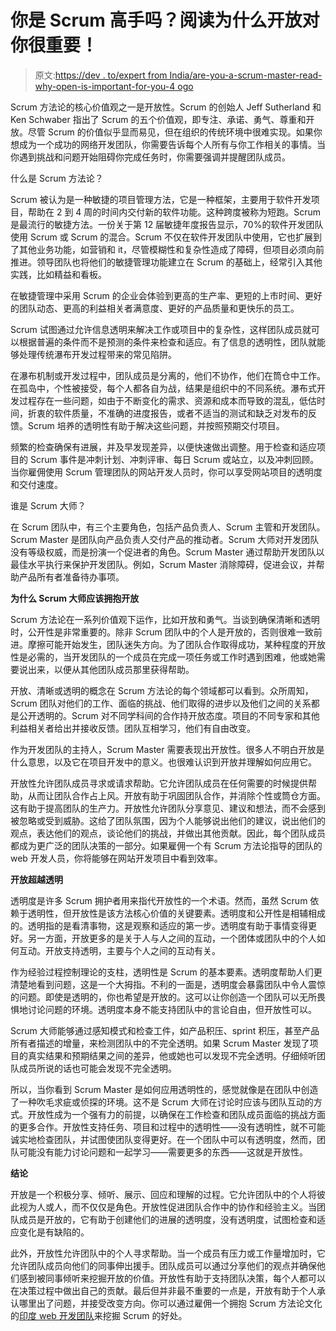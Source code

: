 # 你是 Scrum 高手吗？阅读为什么开放对你很重要！

> 原文:[https://dev . to/expert from India/are-you-a-scrum-master-read-why-open-is-important-for-you-4 ogo](https://dev.to/expertfromindia/are-you-a-scrum-master-read-why-openness-is-important-for-you-4ogo)

Scrum 方法论的核心价值观之一是开放性。Scrum 的创始人 Jeff Sutherland 和 Ken Schwaber 指出了 Scrum 的五个价值观，即专注、承诺、勇气、尊重和开放。尽管 Scrum 的价值似乎显而易见，但在组织的传统环境中很难实现。如果你想成为一个成功的网络开发团队，你需要告诉每个人所有与你工作相关的事情。当你遇到挑战和问题开始阻碍你完成任务时，你需要强调并提醒团队成员。

什么是 Scrum 方法论？

Scrum 被认为是一种敏捷的项目管理方法，它是一种框架，主要用于软件开发项目，帮助在 2 到 4 周的时间内交付新的软件功能。这种跨度被称为短跑。Scrum 是最流行的敏捷方法。一份关于第 12 届敏捷年度报告显示，70%的软件开发团队使用 Scrum 或 Scrum 的混合。Scrum 不仅在软件开发团队中使用，它也扩展到了其他业务功能，如营销和 it，尽管模糊性和复杂性造成了障碍，但项目必须向前推进。领导团队也将他们的敏捷管理功能建立在 Scrum 的基础上，经常引入其他实践，比如精益和看板。

在敏捷管理中采用 Scrum 的企业会体验到更高的生产率、更短的上市时间、更好的团队动态、更高的利益相关者满意度、更好的产品质量和更快乐的员工。

Scrum 试图通过允许信息透明来解决工作或项目中的复杂性，这样团队成员就可以根据普遍的条件而不是预测的条件来检查和适应。有了信息的透明性，团队就能够处理传统瀑布开发过程带来的常见陷阱。

在瀑布机制或开发过程中，团队成员是分离的，他们不协作，他们在筒仓中工作。在孤岛中，个性被接受，每个人都各自为战，结果是组织中的不同系统。瀑布式开发过程存在一些问题，如由于不断变化的需求、资源和成本而导致的混乱，低估时间，折衷的软件质量，不准确的进度报告，或者不适当的测试和缺乏对发布的反馈。Scrum 培养的透明性有助于解决这些问题，并按照预期交付项目。

频繁的检查确保有进展，并及早发现差异，以便快速做出调整。用于检查和适应项目的 Scrum 事件是冲刺计划、冲刺评审、每日 Scrum 或站立，以及冲刺回顾。当你雇佣使用 Scrum 管理团队的网站开发人员时，你可以享受网站项目的透明度和交付速度。

谁是 Scrum 大师？

在 Scrum 团队中，有三个主要角色，包括产品负责人、Scrum 主管和开发团队。Scrum Master 是团队向产品负责人交付产品的推动者。Scrum 大师对开发团队没有等级权威，而是扮演一个促进者的角色。Scrum Master 通过帮助开发团队以最佳水平执行来保护开发团队。例如，Scrum Master 消除障碍，促进会议，并帮助产品所有者准备待办事项。

**为什么 Scrum 大师应该拥抱开放**

Scrum 方法论在一系列价值观下运作，比如开放和勇气。当谈到确保清晰和透明时，公开性是非常重要的。除非 Scrum 团队中的个人是开放的，否则很难一致前进。摩擦可能开始发生，团队迷失方向。为了团队合作取得成功，某种程度的开放性是必需的，当开发团队的一个成员在完成一项任务或工作时遇到困难，他或她需要说出来，以便从其他团队成员那里获得帮助。

开放、清晰或透明的概念在 Scrum 方法论的每个领域都可以看到。众所周知，Scrum 团队对他们的工作、面临的挑战、他们取得的进步以及他们之间的关系都是公开透明的。Scrum 对不同学科间的合作持开放态度。项目的不同专家和其他利益相关者给出并接收反馈。团队互相学习，他们有自由改变。

作为开发团队的主持人，Scrum Master 需要表现出开放性。很多人不明白开放是什么意思，以及它在项目开发中的意义。也很难认识到开放并理解如何应用它。

开放性允许团队成员寻求或请求帮助。它允许团队成员在任何需要的时候提供帮助，从而让团队合作占上风。开放有助于巩固团队合作，并消除个性或筒仓方面。这有助于提高团队的生产力。开放性允许团队分享意见、建议和想法，而不会感到被忽略或受到威胁。这给了团队氛围，因为个人能够说出他们的建议，说出他们的观点，表达他们的观点，谈论他们的挑战，并做出其他贡献。因此，每个团队成员都成为更广泛的团队决策的一部分。如果雇佣一个有 Scrum 方法论指导的团队的 web 开发人员，你将能够在网站开发项目中看到效率。

**开放超越透明**

透明度是许多 Scrum 拥护者用来指代开放性的一个术语。然而，虽然 Scrum 依赖于透明性，但开放性是该方法核心价值的关键要素。透明度和公开性是相辅相成的。透明指的是看清事物，这是观察和适应的第一步。透明度有助于事情变得更好。另一方面，开放更多的是关于人与人之间的互动，一个团体或团队中的个人如何互动。开放支持透明，主要与个人之间的互动有关。

作为经验过程控制理论的支柱，透明性是 Scrum 的基本要素。透明度帮助人们更清楚地看到问题，这是一个大拇指。不利的一面是，透明度会暴露团队中令人震惊的问题。即使是透明的，你也希望是开放的。这可以让你创造一个团队可以无所畏惧地讨论问题的环境。透明度本身不能支持团队中的言论自由，但开放性可以。

Scrum 大师能够通过感知模式和检查工件，如产品积压、sprint 积压，甚至产品所有者描述的增量，来检测团队中的不完全透明。如果 Scrum Master 发现了项目的真实结果和预期结果之间的差异，他或她也可以发现不完全透明。仔细倾听团队成员所说的话也可能会发现不完全透明。

所以，当你看到 Scrum Master 是如何应用透明性的，感觉就像是在团队中创造了一种吹毛求疵或侦探的环境。这不是 Scrum 大师在讨论时应该与团队互动的方式。开放性成为一个强有力的前提，以确保在工作检查和团队成员面临的挑战方面的更多合作。开放性支持任务、项目和过程中的透明性——没有透明性，就不可能诚实地检查团队，并试图使团队变得更好。在一个团队中可以有透明度，然而，团队可能没有能力讨论问题和一起学习——需要更多的东西——这就是开放性。

**结论**

开放是一个积极分享、倾听、展示、回应和理解的过程。它允许团队中的个人将彼此视为人或人，而不仅仅是角色。开放性促进团队合作中的协作和经验主义。当团队成员是开放的，它有助于创建他们的进展的透明度，没有透明度，试图检查和适应变化是有缺陷的。

此外，开放性允许团队中的个人寻求帮助。当一个成员有压力或工作量增加时，它允许团队成员向他们的同事伸出援手。团队成员可以通过分享他们的观点并确保他们感到被同事倾听来挖掘开放的价值。开放性有助于支持团队决策，每个人都可以在决策过程中做出自己的贡献。最后但并非最不重要的一点是，开放有助于个人承认哪里出了问题，并接受改变方向。你可以通过雇佣一个拥抱 Scrum 方法论文化的[印度 web 开发团队](https://www.expertsfromindia.com/hire-web-developers.htm)来挖掘 Scrum 的好处。